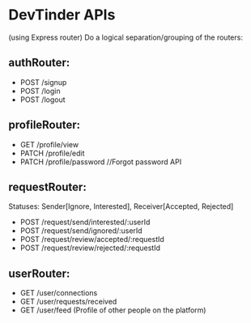 # DevTinder APIs
(using Express router)
Do a logical separation/grouping of the routers:

## authRouter:
- POST /signup
- POST /login
- POST /logout

## profileRouter:
- GET /profile/view
- PATCH /profile/edit
- PATCH /profile/password //Forgot password API
    

## requestRouter:
Statuses: Sender[Ignore, Interested], Receiver[Accepted, Rejected]
- POST /request/send/interested/:userId
- POST /request/send/ignored/:userId
- POST /request/review/accepted/:requestId
- POST /request/review/rejected/:requestId

## userRouter:
- GET /user/connections
- GET /user/requests/received
- GET /user/feed (Profile of other people on the platform)